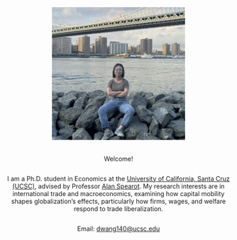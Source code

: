 <style>
  .content-wrapper {
    display: flex;
    flex-direction: column;
    align-items: center;
    justify-content: center;
    min-height: 80vh; /* Adjust height to push content down */
    text-align: center;
  }

  img {
    margin-bottom: 20px;
  }
</style>

<div class="content-wrapper">
  <img src="/images/wdz.jpg" width="300" />
  <p>Welcome!</p>
  <p>
    I am a Ph.D. student in Economics at the <a href="https://economics.ucsc.edu/">University of California, Santa Cruz (UCSC)</a>,
    advised by Professor <a href="https://sites.google.com/view/acspearot/home">Alan Spearot</a>.
    My research interests are in international trade and macroeconomics, examining how capital mobility shapes globalization’s effects,
    particularly how firms, wages, and welfare respond to trade liberalization.
  </p>
  <p>Email: <a href="mailto:dwang140@ucsc.edu">dwang140@ucsc.edu</a></p>
</div>












